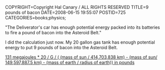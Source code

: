 COPYRIGHT=Copyright Hal Canary / ALL RIGHTS RESERVED
TITLE=9 pounds of bacon
DATE=2008-06-15 19:55:07
POSTID=725
CATEGORIES=books;physics;

"The Deliverator's car has enough potential energy packed into its batteries to fire a pound of bacon into the Asteroid Belt."

I did the calculation just now. My 20 gallon gas tank has enough potential energy to put 9 pounds of bacon into the Asteroid Belt.

[131 megajoules \* 20 / G / ( (mass of sun / 414,703,838 km) - (mass of sun/ 149,597,887.5 km) - (mass of earth / radius of earth)) in pounds](https://www.google.com/search?q=131+megajoules+*+20+%2F+G+%2F+(+(mass+of+sun+%2F+414%2C703%2C838+km)+-+(mass+of+sun%2F+149%2C597%2C887.5+km)+-+(mass+of+earth+%2F+radius+of+earth))+in+pounds)
